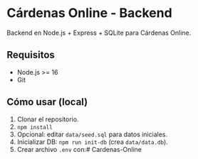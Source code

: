 # Cárdenas Online - Backend

Backend en Node.js + Express + SQLite para Cárdenas Online.

## Requisitos
- Node.js >= 16
- Git

## Cómo usar (local)
1. Clonar el repositorio.
2. `npm install`
3. Opcional: editar `data/seed.sql` para datos iniciales.
4. Inicializar DB: `npm run init-db` (crea `data/data.db`).
5. Crear archivo `.env` con:# Cardenas-Online
